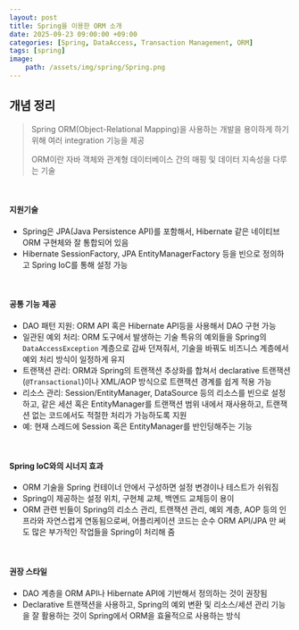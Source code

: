 ```yaml
---
layout: post
title: Spring을 이용한 ORM 소개
date: 2025-09-23 09:00:00 +09:00
categories: [Spring, DataAccess, Transaction Management, ORM]
tags: [spring]
image:
    path: /assets/img/spring/Spring.png
---
```


## 개념 정리

> Spring ORM(Object-Relational Mapping)을 사용하는 개발을 용이하게 하기 위해 여러 integration 기능을 제공
>
> ORM이란 자바 객체와 관계형 데이터베이스 간의 매핑 및 데이터 지속성을 다루는 기술

<br>

#### 지원기술

- Spring은 JPA(Java Persistence API)를 포함해서, Hibernate 같은 네이티브 ORM 구현체와 잘 통합되어 있음
- Hibernate SessionFactory, JPA EntityManagerFactory 등을 빈으로 정의하고 Spring IoC를 통해 설정 가능

<br>

#### 공통 기능 제공

- DAO 패턴 지원: ORM API 혹은 Hibernate API등을 사용해서 DAO 구현 가능
- 일관된 예외 처리: ORM 도구에서 발생하는 기술 특유의 예외들을 Spring의 `DataAccessException` 계층으로 감싸 던져줘서, 기술을 바꿔도 비즈니스 계층에서 예외 처리 방식이 일정하게 유지
- 트랜잭션 관리: ORM과 Spring의 트랜잭션 추상화를 합쳐서 declarative 트랜잭션(`@Transactional`)이나 XML/AOP 방식으로 트랜잭션 경계를 쉽게 적용 가능
- 리소스 관리: Session/EntityManager, DataSource 등의 리소스를 빈으로 설정하고, 같은 세션 혹은 EntityManager를 트랜잭션 범위 내에서 재사용하고, 트랜잭션 없는 코드에서도 적절한 처리가 가능하도록 지원
- 예: 현재 스레드에 Session 혹은 EntityManager를 반인딩해주는 기능

<br>

#### Spring IoC와의 시너지 효과

- ORM 기술을 Spring 컨테이너 안에서 구성하면 설정 변경이나 테스트가 쉬워짐
- Spring이 제공하는 설정 위치, 구현체 교체, 백엔드 교체등이 용이
- ORM 관련 빈들이 Spring의 리소스 관리, 트랜잭션 관리, 예외 계층, AOP 등의 인프라와 자연스럽게 연동됨으로써, 어플리케이션 코드는 순수 ORM API/JPA 만 써도 많은 부가적인 작업들을 Spring이 처리해 줌

<br>

#### 권장 스타일

- DAO 계층을 ORM API나 Hibernate API에 기반해서 정의하는 것이 권장됨
- Declarative 트랜잭션을 사용하고, Spring의 예외 변환 및 리소스/세션 관리 기능을 잘 활용하는 것이 Spring에서 ORM을 효율적으로 사용하는 방식